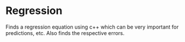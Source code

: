 # Regression
Finds a regression equation using c++ which can be very important for predictions, etc. Also finds the respective errors.
